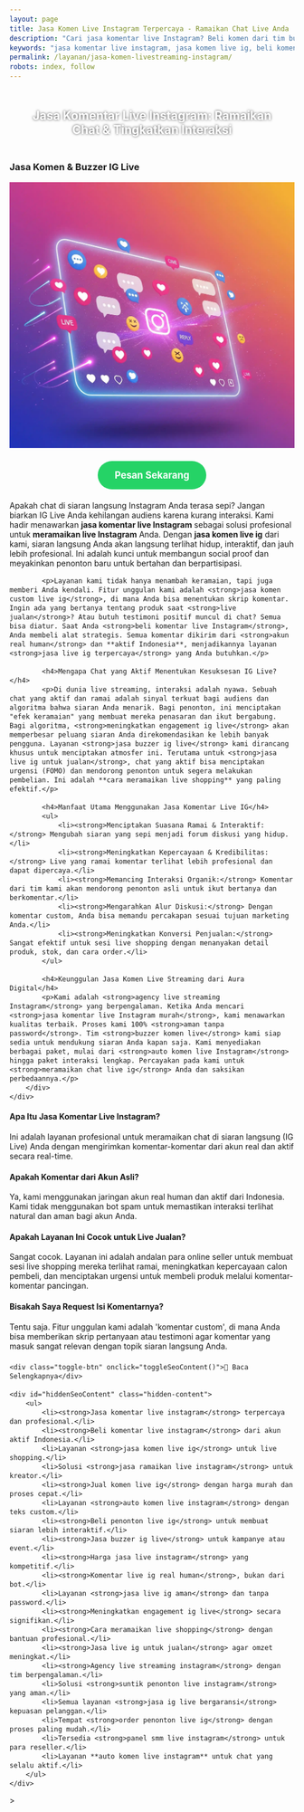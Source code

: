```yaml
---
layout: page
title: Jasa Komen Live Instagram Terpercaya - Ramaikan Chat Live Anda
description: "Cari jasa komentar live Instagram? Beli komen dari tim buzzer untuk ramaikan chat IG Live Anda. Layanan auto komen custom, aman, dan murah untuk meningkatkan engagement & penjualan."
keywords: "jasa komentar live instagram, jasa komen live ig, beli komentar live instagram, jual komen live ig, auto komen live instagram, bot komen live ig, jasa ramaikan live instagram, cara meramaikan chat live ig, membuat live instagram interaktif, meningkatkan engagement ig live, agar chat live ig ramai, jasa pancing diskusi live, jasa live ig untuk jualan, cara meramaikan live shopping, jasa buzzer live instagram, tim buzzer komen live, sewa buzzer untuk ig live, komentar live dari akun real, komen live ig aktif indonesia, jasa komen live terpercaya, jasa komen custom live ig, harga jasa komen live instagram, panel smm live instagram"
permalink: /layanan/jasa-komen-livestreaming-instagram/
robots: index, follow
---
```


<script type="application/ld+json">
{
  "@context": "https://schema.org",
  "@graph": [
    {
      "@type": "WebSite",
      "@id": "https://auradigital.id/#website",
      "url": "https://auradigital.id/",
      "name": "auradigital.id"
    },
    {
      "@type": "WebPage",
      "@id": "https://auradigital.id/layanan/jasa-komen-livestreaming-instagram/#webpage",
      "url": "https://auradigital.id/layanan/jasa-komen-livestreaming-instagram/",
      "name": "Jasa Komentar Live Streaming Instagram | Buat Chat Ramai & Interaktif",
      "isPartOf": {
        "@id": "https://auradigital.id/#website"
      },
      "breadcrumb": {
        "@id": "https://auradigital.id/layanan/jasa-komen-livestreaming-instagram/#breadcrumb"
      },
      "description": "Butuh jasa komentar untuk meramaikan Live Instagram? Kami adalah solusi untuk menambah komentar custom dari akun real. Layanan buzzer IG Live terpercaya untuk meningkatkan interaksi."
    },
    {
      "@type": "Service",
      "name": "Jasa Komentar Live Streaming Instagram",
      "serviceType": "Social Media Marketing",
      "provider": {
        "@type": "WebSite",
        "name": "auradigital.id",
        "url": "https://auradigital.id/"
      },
      "areaServed": {
        "@type": "Country",
        "name": "Indonesia"
      },
      "description": "Jasa tambah komentar custom dari akun real human untuk membuat siaran langsung (IG Live) Anda terlihat ramai, profesional, dan interaktif, terutama untuk kebutuhan live shopping."
    },
    {
      "@type": "Product",
      "name": "Paket Komentar untuk Live Instagram",
      "image": "https://raw.githubusercontent.com/AzkaAtta/azkaatta.github.io/main/image/jasa-komen-livestreaming-instagram.webp",
      "description": "Beli paket komentar untuk siaran langsung di Instagram. Dikerjakan oleh tim buzzer profesional untuk membuat chat live terlihat ramai, aktif, dan memancing interaksi organik.",
      "brand": {
        "@type": "Brand",
        "name": "auradigital.id"
      },
      "offers": {
        "@type": "Offer",
        "priceCurrency": "IDR",
        "price": "5000",
        "availability": "https://schema.org/InStock",
        "url": "https://auradigital.id/layanan/jasa-komen-livestreaming-instagram/"
      }
    },
    {
      "@type": "BreadcrumbList",
      "@id": "https://auradigital.id/layanan/jasa-komen-livestreaming-instagram/#breadcrumb",
      "itemListElement": [
        {
          "@type": "ListItem",
          "position": 1,
          "name": "Home",
          "item": "https://auradigital.id/"
        },
        {
          "@type": "ListItem",
          "position": 2,
          "name": "Layanan",
          "item": "https://auradigital.id/layanan/"
        },
        {
          "@type": "ListItem",
          "position": 3,
          "name": "Jasa Komen Live Streaming Instagram",
          "item": "https://auradigital.id/layanan/jasa-komen-livestreaming-instagram/"
        }
      ]
    },
    {
      "@type": "FAQPage",
      "mainEntity": [
        {
          "@type": "Question",
          "name": "Apa itu Jasa Komentar Live Instagram?",
          "acceptedAnswer": {
            "@type": "Answer",
            "text": "Ini adalah layanan di mana tim kami mengirimkan komentar secara real-time ke siaran langsung Instagram Anda. Tujuannya adalah untuk membuat chat terlihat ramai, aktif, dan interaktif."
          }
        },
        {
          "@type": "Question",
          "name": "Apakah layanan ini cocok untuk live jualan (live shopping)?",
          "acceptedAnswer": {
            "@type": "Answer",
            "text": "Sangat cocok. Layanan ini sering digunakan untuk live shopping untuk menciptakan suasana ramai, meningkatkan kepercayaan calon pembeli, dan mendorong interaksi seperti menanyakan produk atau melakukan order."
          }
        },
        {
          "@type": "Question",
          "name": "Bisakah saya menentukan isi komentarnya (custom)?",
          "acceptedAnswer": {
            "@type": "Answer",
            "text": "Tentu saja. Anda bisa memberikan skrip atau arahan komentar yang spesifik agar relevan dengan topik live streaming Anda, misalnya untuk menanyakan produk, memberikan testimoni, atau memancing diskusi."
          }
        }
      ]
    }
  ]
}
</script>

<h2 style="text-align: center; color: #fff; text-shadow: 0 0 4px rgba(0,0,0,0.7); padding: 20px 15px;">
    Jasa Komentar Live Instagram: Ramaikan Chat & Tingkatkan Interaksi
</h2>

<div class="jasa-top-komen-tiktok-container">
    <div class="service-card" id="jasa-komen-livestreaming-instagram-card" onclick="toggleService(this)">
        <h3>Jasa Komen & Buzzer IG Live</h3>
        <img src="https://raw.githubusercontent.com/AzkaAtta/azkaatta.github.io/main/image/jasa-komen-livestreaming-instagram.webp" alt="Jasa Komentar Live Streaming Instagram" style="max-width:100%; height:auto;" loading="lazy">
        <a href="https://wa.me/62895402343693?text=Halo,%20saya%20tertarik%20dengan%20Jasa%20Komen%20Live%20Streaming%20Instagram.%20Bisa%20info%20lebih%20lanjut?" target="_blank" class="whatsapp-button" style="display: block; width: fit-content; margin: 20px auto; padding: 15px 30px; background-color: #25D366; color: white; text-align: center; text-decoration: none; border-radius: 50px; font-size: 1.2em; font-weight: bold; transition: background-color 0.3s ease;">
            Pesan Sekarang
        </a>
        <div class="service-description">
            <p>Apakah chat di siaran langsung Instagram Anda terasa sepi? Jangan biarkan IG Live Anda kehilangan audiens karena kurang interaksi. Kami hadir menawarkan <strong>jasa komentar live Instagram</strong> sebagai solusi profesional untuk <strong>meramaikan live Instagram</strong> Anda. Dengan <strong>jasa komen live ig</strong> dari kami, siaran langsung Anda akan langsung terlihat hidup, interaktif, dan jauh lebih profesional. Ini adalah kunci untuk membangun social proof dan meyakinkan penonton baru untuk bertahan dan berpartisipasi.</p>

            <p>Layanan kami tidak hanya menambah keramaian, tapi juga memberi Anda kendali. Fitur unggulan kami adalah <strong>jasa komen custom live ig</strong>, di mana Anda bisa menentukan skrip komentar. Ingin ada yang bertanya tentang produk saat <strong>live jualan</strong>? Atau butuh testimoni positif muncul di chat? Semua bisa diatur. Saat Anda <strong>beli komentar live Instagram</strong>, Anda membeli alat strategis. Semua komentar dikirim dari <strong>akun real human</strong> dan **aktif Indonesia**, menjadikannya layanan <strong>jasa live ig terpercaya</strong> yang Anda butuhkan.</p>

            <h4>Mengapa Chat yang Aktif Menentukan Kesuksesan IG Live?</h4>
            <p>Di dunia live streaming, interaksi adalah nyawa. Sebuah chat yang aktif dan ramai adalah sinyal terkuat bagi audiens dan algoritma bahwa siaran Anda menarik. Bagi penonton, ini menciptakan "efek keramaian" yang membuat mereka penasaran dan ikut bergabung. Bagi algoritma, <strong>meningkatkan engagement ig live</strong> akan memperbesar peluang siaran Anda direkomendasikan ke lebih banyak pengguna. Layanan <strong>jasa buzzer ig live</strong> kami dirancang khusus untuk menciptakan atmosfer ini. Terutama untuk <strong>jasa live ig untuk jualan</strong>, chat yang aktif bisa menciptakan urgensi (FOMO) dan mendorong penonton untuk segera melakukan pembelian. Ini adalah **cara meramaikan live shopping** yang paling efektif.</p>

            <h4>Manfaat Utama Menggunakan Jasa Komentar Live IG</h4>
            <ul>
                <li><strong>Menciptakan Suasana Ramai & Interaktif:</strong> Mengubah siaran yang sepi menjadi forum diskusi yang hidup.</li>
                <li><strong>Meningkatkan Kepercayaan & Kredibilitas:</strong> Live yang ramai komentar terlihat lebih profesional dan dapat dipercaya.</li>
                <li><strong>Memancing Interaksi Organik:</strong> Komentar dari tim kami akan mendorong penonton asli untuk ikut bertanya dan berkomentar.</li>
                <li><strong>Mengarahkan Alur Diskusi:</strong> Dengan komentar custom, Anda bisa memandu percakapan sesuai tujuan marketing Anda.</li>
                <li><strong>Meningkatkan Konversi Penjualan:</strong> Sangat efektif untuk sesi live shopping dengan menanyakan detail produk, stok, dan cara order.</li>
            </ul>

            <h4>Keunggulan Jasa Komen Live Streaming dari Aura Digital</h4>
            <p>Kami adalah <strong>agency live streaming Instagram</strong> yang berpengalaman. Ketika Anda mencari <strong>jasa komentar live Instagram murah</strong>, kami menawarkan kualitas terbaik. Proses kami 100% <strong>aman tanpa password</strong>. Tim <strong>buzzer komen live</strong> kami siap sedia untuk mendukung siaran Anda kapan saja. Kami menyediakan berbagai paket, mulai dari <strong>auto komen live Instagram</strong> hingga paket interaksi lengkap. Percayakan pada kami untuk <strong>meramaikan chat live ig</strong> Anda dan saksikan perbedaannya.</p>
        </div>
    </div>
</div>

<style>
  /* Struktur CSS Anda tidak diubah */
</style>

<div class="accordion">
  <div class="accordion-item">
    <div class="accordion-title"><h4>Apa Itu Jasa Komentar Live Instagram?</h4></div>
    <div class="accordion-content">
      Ini adalah layanan profesional untuk meramaikan chat di siaran langsung (IG Live) Anda dengan mengirimkan komentar-komentar dari akun real dan aktif secara real-time.
    </div>
  </div>

  <div class="accordion-item">
    <div class="accordion-title"><h4>Apakah Komentar dari Akun Asli?</h4></div>
    <div class="accordion-content">
      Ya, kami menggunakan jaringan akun real human dan aktif dari Indonesia. Kami tidak menggunakan bot spam untuk memastikan interaksi terlihat natural dan aman bagi akun Anda.
    </div>
  </div>

  <div class="accordion-item">
    <div class="accordion-title"><h4>Apakah Layanan Ini Cocok untuk Live Jualan?</h4></div>
    <div class="accordion-content">
      Sangat cocok. Layanan ini adalah andalan para online seller untuk membuat sesi live shopping mereka terlihat ramai, meningkatkan kepercayaan calon pembeli, dan menciptakan urgensi untuk membeli produk melalui komentar-komentar pancingan.
    </div>
  </div>
  
  <div class="accordion-item">
    <div class="accordion-title"><h4>Bisakah Saya Request Isi Komentarnya?</h4></div>
    <div class="accordion-content">
      Tentu saja. Fitur unggulan kami adalah 'komentar custom', di mana Anda bisa memberikan skrip pertanyaan atau testimoni agar komentar yang masuk sangat relevan dengan topik siaran langsung Anda.
    </div>
  </div>
</div>

<script>
  // Struktur JS Anda tidak diubah
</script>


<style>
  /* Struktur CSS Anda tidak diubah */
</style>

<div class="toggle-container">

    <div class="toggle-btn" onclick="toggleSeoContent()">📌 Baca Selengkapnya</div>
    
    <div id="hiddenSeoContent" class="hidden-content">
        <ul>
            <li><strong>Jasa komentar live instagram</strong> terpercaya dan profesional.</li>
            <li><strong>Beli komentar live instagram</strong> dari akun aktif Indonesia.</li>
            <li>Layanan <strong>jasa komen live ig</strong> untuk live shopping.</li>
            <li>Solusi <strong>jasa ramaikan live instagram</strong> untuk kreator.</li>
            <li><strong>Jual komen live ig</strong> dengan harga murah dan proses cepat.</li>
            <li>Layanan <strong>auto komen live instagram</strong> dengan teks custom.</li>
            <li><strong>Beli penonton live ig</strong> untuk membuat siaran lebih interaktif.</li>
            <li><strong>Jasa buzzer ig live</strong> untuk kampanye atau event.</li>
            <li><strong>Harga jasa live instagram</strong> yang kompetitif.</li>
            <li><strong>Komentar live ig real human</strong>, bukan dari bot.</li>
            <li>Layanan <strong>jasa live ig aman</strong> dan tanpa password.</li>
            <li><strong>Meningkatkan engagement ig live</strong> secara signifikan.</li>
            <li><strong>Cara meramaikan live shopping</strong> dengan bantuan profesional.</li>
            <li><strong>Jasa live ig untuk jualan</strong> agar omzet meningkat.</li>
            <li><strong>Agency live streaming instagram</strong> dengan tim berpengalaman.</li>
            <li>Solusi <strong>suntik penonton live instagram</strong> yang aman.</li>
            <li>Semua layanan <strong>jasa ig live bergaransi</strong> kepuasan pelanggan.</li>
            <li>Tempat <strong>order penonton live ig</strong> dengan proses paling mudah.</li>
            <li>Tersedia <strong>panel smm live instagram</strong> untuk para reseller.</li>
            <li>Layanan **auto komen live instagram** untuk chat yang selalu aktif.</li>
        </ul>
    </div>
</div>

<style>
    .toggle-container {
        margin-top: 20px; 
    }
    .toggle-btn {
        cursor: pointer;
        /* Warna tombol diubah agar kontras dengan background gelap */
        color: #67e8f9; /* Biru Cyan Terang */
        text-decoration: underline;
        display: inline-block;
        font-weight: bold;
        text-shadow: 0 1px 2px rgba(0,0,0,0.5);
    }
    .hidden-content {
        /* KUNCI #1: Konten disembunyikan di awal */
        display: none; 
        
        /* KUNCI #2: Style diubah menjadi transparan & teks putih */
        background: rgba(0, 0, 0, 0.25); /* Background semi-transparan gelap */
        backdrop-filter: blur(8px);
        color: #ffffff; /* Warna teks utama menjadi putih */
        border: 1px solid rgba(255, 255, 255, 0.15); /* Border efek kaca */
        
        margin-top: 15px;
        padding: 20px;
        border-radius: 12px;
        text-shadow: 0 1px 2px rgba(0,0,0,0.5); /* Bayangan agar teks mudah dibaca */
    }
    .hidden-content ul {
        margin: 0;
        padding-left: 20px;
    }
    .hidden-content li {
        margin-bottom: 8px;
    }
    .hidden-content strong {
        color: #93c5fd; /* Warna biru muda untuk keyword */
    }
</style>>

<script>
    function toggleSeoContent() {
        var content = document.getElementById("hiddenSeoContent");
        var button = document.querySelector(".toggle-btn");
        
        // Cek apakah konten sedang tersembunyi atau tidak
        if (content.style.display === "none" || content.style.display === "") {
            content.style.display = "block";
            button.textContent = "📌 Tutup Selengkapnya";
        } else {
            content.style.display = "none";
            button.textContent = "📌 Baca Selengkapnya";
        }
    }
</script>
<script>
    // Struktur JS Anda tidak diubah
</script>
